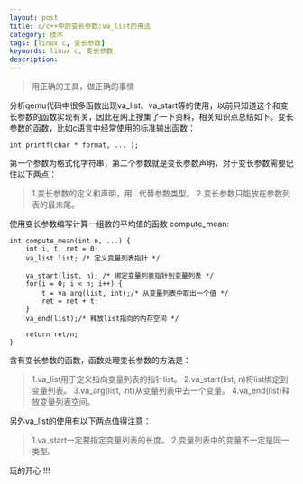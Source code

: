 ```yaml
---
layout: post
title: c/c++中的变长参数:va_list的用法
category: 技术
tags: [linux c, 变长参数]
keywords: linux c, 变长参数
description: 
---
```


> 用正确的工具，做正确的事情

分析qemu代码中很多函数出现va_list、va_start等的使用，以前只知道这个和变长参数的函数实现有关，因此在网上搜集了一下资料，相关知识点总结如下。变长参数的函数，比如c语言中经常使用的标准输出函数：

	int printf(char * format, ... );

第一个参数为格式化字符串，第二个参数就是变长参数声明，对于变长参数需要记住以下两点：

> 1.变长参数的定义和声明，用...代替参数类型。
  2.变长参数只能放在参数列表的最末尾。

使用变长参数编写计算一组数的平均值的函数 compute_mean:

	int compute_mean(int n, ...) {
	    int i, t, ret = 0;
	    va_list list; /* 定义变量列表指针 */
	
	    va_start(list, n); /* 绑定变量列表指针到变量列表 */
	    for(i = 0; i < n; i++) {
	        t = va_arg(list, int);/* 从变量列表中取出一个值 */
	        ret = ret + t;
	    }
	    va_end(list);/* 释放list指向的内存空间 */
	
	    return ret/n;
	}


含有变长参数的函数，函数处理变长参数的方法是：

> 1.va_list用于定义指向变量列表的指针list。
  2.va_start(list, n)将list绑定到变量列表。
  3.va_arg(list, int)从变量列表中去一个变量。
  4.va_end(list)释放变量列表空间。

另外va_list的使用有以下两点值得注意：

> 1.va_start一定要指定变量列表的长度。
  2.变量列表中的变量不一定是同一类型。


玩的开心 !!!
